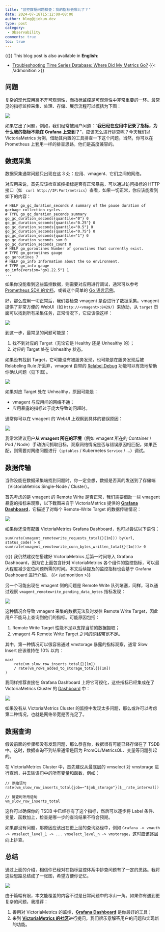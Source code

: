```yaml
---
title: "监控数据问题排查：我的指标去哪儿了？"
date: 2024-07-18T15:12:00+08:00
author: blog@jiekun.dev
type: post
category: 
 - Observability
comments: true
toc: true
---
```


{{<admonition type=note title="Medium">}}
This blog post is also available in **English**: 
- [Troubleshooting Time Series Database: Where Did My Metrics Go?]()
{{< /admonition >}}

## 问题
复杂的现代应用离不开可观测性，而指标监控是可观测性中非常重要的一环。最常见的指标监控采集、处理、存储、展示流程可以概括为下图：

![](../202407-troubleshooting-tsdb/pipeline.png)

如果它出了问题，例如，我们经常被用户问道：“**我已经在应用中记录了指标，为什么我的指标不能在 Grafana 上查到？**”，应该怎么进行排查呢？今天我们以 VictoriaMetrics 为例，借助其内置的工具排查一下这个问题。当然，你可以在 Prometheus 上套用一样的排查思路，他们是高度兼容的。

## 数据采集
数据采集通常问题只出现在这 3 处：应用、vmagent、它们之间的网络。

对应用来说，首先应该检查监控指标是否有正常暴露，可以通过访问指标的 HTTP 接口（如 ` curl http://IP:Port/metrics`）查看，如果一切正常，你应该能看到如下的内容：
```
# HELP go_gc_duration_seconds A summary of the pause duration of garbage collection cycles.
# TYPE go_gc_duration_seconds summary
go_gc_duration_seconds{quantile="0"} 0
go_gc_duration_seconds{quantile="0.25"} 0
go_gc_duration_seconds{quantile="0.5"} 0
go_gc_duration_seconds{quantile="0.75"} 0
go_gc_duration_seconds{quantile="1"} 0
go_gc_duration_seconds_sum 0
go_gc_duration_seconds_count 0
# HELP go_goroutines Number of goroutines that currently exist.
# TYPE go_goroutines gauge
go_goroutines 7
# HELP go_info Information about the Go environment.
# TYPE go_info gauge
go_info{version="go1.22.5"} 1
...
```

如果你没能看到这些监控数据，则需要对应用进行调试，通常可以参考 [Prometheus SDK 的文档](https://prometheus.io/docs/instrumenting/clientlibs/)，或者这个简单的 [Go 语言示例](https://gist.github.com/jiekun/57114fb9552b6d180bca50cc36882be9)。

好，那么应用一切正常后，我们要检查 vmagent 是否进行了数据采集。vmagent 提供了非常方便的 WebUI（如 `http://<vmagent>:8429/`）来协助，从 `target` 页面可以找到所有采集任务，正常情况下，它应该像这样：

![](../202407-troubleshooting-tsdb/vmagent_1.gif)

到这一步，最常见的问题可能是：
1. 找不到对应的 Target（无论它是 Healthy 还是 Unhealthy 的）；
2. 对应的 Target 处在 Unhealthy 状态。

如果没有找到 Target，它可能没有被服务发现，也可能是在服务发现后被 Relabeling Rule 所丢弃，vmagent 自带的 [Relabel Debug](https://docs.victoriametrics.com/vmagent/index.html#relabel-debug) 功能可以有效地帮助你确认问题（见下图）。

![](../202407-troubleshooting-tsdb/vmagent_2.gif)

如果对应 Target 处在 Unhealthy，原因可能是：
- vmagent 与应用间的网络不通；
- 应用暴露的指标过于庞大导致访问超时。

通常你可以在 vmagent 的 WebUI 上观察到具体的错误原因：

![](../202407-troubleshooting-tsdb/vmagent_3.png)

我常常建议用户**从 vmagent 所在的环境**（例如 vmagent 所在的 Container / Pod / Node）手动访问抓取目标，观察网络情况是否与错误原因相匹配，如果匹配，则需要对网络问题进行（`iptables` / Kubernetes `Service` / ...）调试。

## 数据传输
当你没能在数据采集端找到问题时，你一定会想，数据是否真的发送到了存储端（VictoriaMetrics Single-Node / Cluster）。

首先考虑的是 vmagent 的 Remote Write 是否正常，我们需要借助一些 vmagent 暴露的指标来观察，以下截图来自于 VictoriaMetrics 提供的 [**Grafana Dashboard**](https://grafana.com/grafana/dashboards/12683)，它描述了对每个 Remote-Write Target 的数据传输情况：

![](../202407-troubleshooting-tsdb/vmagent_4.png)

如果你还没有配置 VictoriaMetrics Grafana Dashboard，也可以尝试以下语句：

```
sum(rate(vmagent_remotewrite_requests_total{}[1m])) by(url, status_code) > 0
sum(rate(vmagent_remotewrite_conn_bytes_written_total{}[1m]))> 0
```

{{<admonition type=note title="Grafana Dashboard">}}
我仍然建议在搭建好 VictoriaMetrics 后第一时间导入 Grafana Dashboard，因为它上面包含针对 VictoriaMetrics 各个组件的监控指标，可以最大程度减少定位问题所需的时间。本文后续提及的监控指标也会基于 Grafana Dashboard 进行介绍。
{{< /admonition >}}

另一个可能出现在 vmagent 侧的问题是 Remote Write 队列堵塞，同样，可以通过观察 `vmagent_remotewrite_pending_data_bytes` 指标发现：

![](../202407-troubleshooting-tsdb/vmagent_5.png)

这种情况会导致 vmagent 采集的数据无法及时发往 Remote Write Target，因此用户不能马上查询到他们的指标。可能原因包括：
1. Remote Write Target 性能不足以支撑当前的数据摄取；
2. vmagent 与 Remote Write Target 之间的网络带宽不足。

其中，第一种情况可以很容易通过 vmstorage 暴露的指标观察，通常 Slow Insert 应该维持在 10% 以内：
```
max(
    rate(vm_slow_row_inserts_total{}[1m]) 
    / rate(vm_rows_added_to_storage_total{}[1m])
)
```

我同样推荐直接在 Grafana Dashboard 上将它可视化，这些指标已经集成在了 VictoriaMetrics Cluster 的 [Dashboard](https://grafana.com/grafana/dashboards/11176) 中：

![](../202407-troubleshooting-tsdb/vmcluster_1.png)

如果没有从 VictoriaMetrics Cluster 的监控中发现太多问题，那么或许可以考虑第二种情况，也就是网络带宽是否充足了。

## 数据查询
假设前面的步骤都没有发现问题，那么恭喜你，数据很有可能已经存储在了 TSDB 中。这时，数据查询不到结果通常是因为 PromQL/MetricsQL、变量等问题引起的。

在 VictoriaMetrics Cluster 中，首先建议从最底层的 vmselect 对 vmstorage 进行查询，并去除语句中的所有变量和函数，例如：
```
// 原始语句
rate(vm_slow_row_inserts_total{job=~"$job_storage"}[$__rate_interval]) 

// 排查时所用语句
vm_slow_row_inserts_total
```

这样可以确保你的 TSDB 中已经存有了这个指标，然后可以逐步将 Label 条件、变量、函数加上，检查是哪一步的查询结果不符合预期。

如果都没有问题，那原因应该出在更上层的查询路径中，例如 `Grafana -> vmauth -> vmselect_level_1 -> ... vmselect_level_n -> vmstorage`，这时应该逐层向上排查。

## 总结
通过上面的介绍，相信你已经对在指标监控体系中排查问题有了一定的思路。我将这些思路总结成了一张图，希望方便你记忆。

![](../202407-troubleshooting-tsdb/conclusion.png)

由于篇幅有限，本文能覆盖的内容不过是日常问题中的冰山一角。如果你有遇到更复杂的问题，我推荐：
1. 善用对 VictoriaMetrics 的监控，[**Grafana Dashboard**](https://grafana.com/orgs/victoriametrics/dashboards) 是你最好的工具；
2. 来到 [**VictoriaMetrics 的社区**](https://github.com/VictoriaMetrics/VictoriaMetrics)进行提问，我们很乐意解答用户的问题和实现新的功能。
